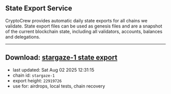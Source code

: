 ## State Export Service
CryptoCrew provides automatic daily state exports for all chains we validate. State export files can be used as genesis files and are a snapshot of the current blockchain state, including all validators, accounts, balances and delegations.

---
**Download: [stargaze-1 state export](https://dl-eu2.ccvalidators.com/SERVICE/stargaze/stargaze-1_export_22919726.json)**
---

- last updated: Sat Aug 02 2025 12:31:15
- chain id: `stargaze-1`
- export height: `22919726`
- use for: airdrops, local tests, chain recovery

